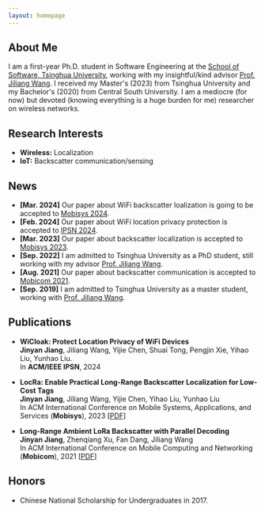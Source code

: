```yaml
---
layout: homepage
---
```


## About Me

I am a first-year Ph.D. student in Software Engineering at the [School of Software, Tsinghua University](https://www.thss.tsinghua.edu.cn/en/), working with my insightful/kind advisor [Prof. Jiliang Wang](http://tns.thss.tsinghua.edu.cn/~jiliang/). 
I received my Master's (2023) from Tsinghua University and my Bachelor's (2020) from Central South University.
I am a mediocre (for now) but devoted (knowing everything is a huge burden for me) researcher on wireless networks.

## Research Interests

- **Wireless:** Localization
- **IoT:** Backscatter communication/sensing

## News

- **[Mar. 2024]** Our paper about WiFi backscatter loalization is going to be accepted to [Mobisys 2024](https://www.sigmobile.org/mobisys/2023/).
- **[Feb. 2024]** Our paper about WiFi location privacy protection is accepted to [IPSN 2024](https://www.sigmobile.org/mobisys/2023/).
- **[Mar. 2023]** Our paper about backscatter localization is accepted to [Mobisys 2023](https://www.sigmobile.org/mobisys/2023/).
- **[Sep. 2022]** I am admitted to Tsinghua University as a PhD student, still working with my advisor [Prof. Jiliang Wang](http://tns.thss.tsinghua.edu.cn/~jiliang/).
- **[Aug. 2021]** Our paper about backscatter communication is accepted to [Mobicom 2021](https://www.sigmobile.org/mobicom/2021/index.html).
- **[Sep. 2019]** I am admitted to Tsinghua University as a master student, working with [Prof. Jiliang Wang](http://tns.thss.tsinghua.edu.cn/~jiliang/).

## Publications

- **WiCloak: Protect Location Privacy of WiFi Devices**
  <br>
  **Jinyan Jiang**, Jiliang Wang, Yijie Chen, Shuai Tong, Pengjin Xie, Yihao Liu, Yunhao Liu.
  <br>
  In **ACM/IEEE IPSN**, 2024

- **LocRa: Enable Practical Long-Range Backscatter Localization for Low-Cost Tags**
  <br>
  **Jinyan Jiang**, Jiliang Wang, Yijie Chen, Yihao Liu, Yunhao Liu
  <br>
  In ACM International Conference on Mobile Systems, Applications, and Services (**Mobisys**), 2023
  [[PDF](./paper/locra.pdf)]


- **Long-Range Ambient LoRa Backscatter with Parallel Decoding**
  <br>
  **Jinyan Jiang**, Zhenqiang Xu, Fan Dang, Jiliang Wang
  <br>
  In ACM International Conference on Mobile Computing and Networking (**Mobicom**), 2021
  [[PDF](./paper/pplora.pdf)]

## Honors

- Chinese National Scholarship for Undergraduates in 2017.
